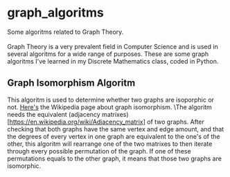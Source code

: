 # graph_algoritms
Some algoritms related to Graph Theory.
\
\
Graph Theory is a very prevalent field in Computer Science and is used in several algoritms for a wide range of purposes. These are some graph algoritms I've learned in my Discrete Mathematics class, coded in Python.

## Graph Isomorphism Algoritm

This algoritm is used to determine whether two graphs are isoporphic or not. [Here's](https://en.wikipedia.org/wiki/Graph_isomorphism) the Wikipedia page about graph isomorphism. \The algoritm needs the equivalent (adjacency matrixes)[https://en.wikipedia.org/wiki/Adjacency_matrix] of two graphs. After checking that both graphs have the same vertex and edge amount, and that the degrees of every vertex in one graph are equivalent to the one's of the other, this algoritm will rearrange one of the two matrixes to then iterate through every possible permutation of the graph. If one of these permutations equals to the other graph, it means that those two graphs are isomorphic.
